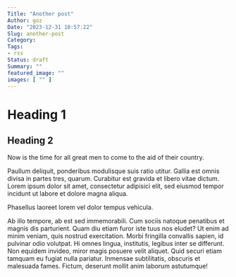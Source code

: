 ```yaml
---
Title: "Another post"
Author: goz
Date: "2023-12-31 10:57:22"
Slug: another-post
Category: 
Tags:
- rss
Status: draft
Summary: ""
featured_image: ""
images: [ "" ]
---
```


# Heading 1

## Heading 2

Now is the time for all great men to come to the aid of their country.

Paullum deliquit, ponderibus modulisque suis ratio utitur. Gallia est omnis divisa in partes tres, quarum. Curabitur est gravida et libero vitae dictum. Lorem ipsum dolor sit amet, consectetur adipisici elit, sed eiusmod tempor incidunt ut labore et dolore magna aliqua.

Phasellus laoreet lorem vel dolor tempus vehicula.

Ab illo tempore, ab est sed immemorabili. Cum sociis natoque penatibus et magnis dis parturient. Quam diu etiam furor iste tuus nos eludet? Ut enim ad minim veniam, quis nostrud exercitation.
Morbi fringilla convallis sapien, id pulvinar odio volutpat. Hi omnes lingua, institutis, legibus inter se differunt. Non equidem invideo, miror magis posuere velit aliquet. Quid securi etiam tamquam eu fugiat nulla pariatur. Inmensae subtilitatis, obscuris et malesuada fames. Fictum, deserunt mollit anim laborum astutumque!
